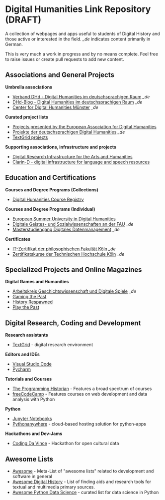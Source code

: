 # Digital Humanities Link Repository (DRAFT)

A collection of webpages and apps useful to students of Digital History and those active or interested in the field. *_de* indicates content primarily in German.

This is very much a work in progress and by no means complete. Feel free to raise issues or create pull requests to add new content.

## Associations and General Projects

**Umbrella associations**
- [Verband DHd - Digital Humanities im deutschsprachigen Raum](https://dig-hum.de/) *_de*
- [DHd-Blog - Digital Humanities im deutschsprachigen Raum](https://dhd-blog.org/) *_de*
- [Center for Digital Humanities Münster](https://www.uni-muenster.de/CDH/) *_de*

**Curated project lists**
- [Projects presented by the European Association for Digital Humanities](https://eadh.org/projects)
- [Projekte der deutschsprachigen Digital Humanities](https://dig-hum.de/forschung/projekte) *_de*
- [TextGrid projects](https://www.textgrid.de/en/web/guest/kooperationsprojekte)

**Supporting associations, infrastructure and projects**
- [Digital Research Infrastructure for the Arts and Humanities](https://de.dariah.eu/)
- [Clarin-D - digital infrastructure for language and speech resources](https://www.clarin-d.net/en/)

## Education and Certifications

**Courses and Degree Programs (Collections)**

- [Digital Humanities Course Registry](https://dhcr.clarin-dariah.eu/)

**Courses and Degree Programs (Individual)**

- [European Summer University in Digital Humanities](https://esu.culintec.de/)
- [Digitale Geistes- und Sozialwissenschaften an der FAU](https://www.izdigital.fau.de/) *_de*
- [Masterstudiengang Digitales Datenmanagement](https://www.ddm-master.de/) *_de*

**Certificates**
- [IT-Zertifikat der philosophischen Fakultät Köln](https://dh.phil-fak.uni-koeln.de/it-zertifikat-der-philosophischen-fakultaet) *_de*
- [Zertifikatskurse der Technischen Hochschule Köln](https://www.th-koeln.de/weiterbildung/zertifikatskurse_5882.php) *_de*

## Specialized Projects and Online Magazines
**Digital Games and Humanities**
- [Arbeitskreis Geschichtswissenschaft und Digitale Spiele](https://gespielt.hypotheses.org/) *_de*
- [Gaming the Past](https://gamingthepast.net/)
- [History Respawned](https://www.historyrespawned.com/)
- [Play the Past](http://www.playthepast.org/)

## Digital Research, Coding and Development

**Research assistants**
- [TextGrid](https://www.textgrid.de/en/web/guest) - digital research environment

**Editors and IDEs**
- [Visual Studio Code](https://code.visualstudio.com/)
- [Pycharm](https://code.visualstudio.com/)

**Tutorials and Courses**
- [The Programming Historian](https://programminghistorian.org/) - Features a broad spectrum of courses 
- [freeCodeCamp](https://www.freecodecamp.org/) - Features courses on web development and data analysis with Python

**Python**
- [Jupyter Notebooks](https://jupyter.org/)
- [Pythonanywhere](https://www.pythonanywhere.com/) - cloud-based hosting solution for python-apps

**Hackathons and Dev-Jams**
- [Coding Da Vince](https://codingdavinci.de/en) - Hackathon for open cultural data

## Awesome Lists
- [Awesome](https://github.com/sindresorhus/awesome) - Meta-List of "awesome lists" related to development and software in general
- [Awesome Digital History](https://github.com/maehr/awesome-digital-history) - List of finding aids and research tools for textual and multimedia primary sources.
- [Awesome Python Data Science](https://github.com/krzjoa/awesome-python-data-science#readme) - curated list for data science in Python